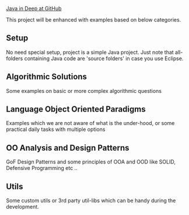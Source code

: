 ﻿[Java in Deep at GitHub](https://github.com/azatsatklichov/java-in-deep.git) 

This project will be enhanced with examples based on below categories.

## Setup
No need special setup, project is a simple Java project. Just note that all-folders containing Java code are 'source folders' in case you use Eclipse.    
 

## Algorithmic Solutions 
Some examples on basic or more complex algorithmic questions  

## Language Object Oriented Paradigms
Examples which we are not aware of what is the under-hood, or some practical daily tasks with multiple options      


## OO Analysis and  Design Patterns
GoF Design Patterns and some principles of OOA and OOD like SOLID, Defensive Programming etc .. 

## Utils  
Some custom utils or 3rd party util-libs which can be handy during the development. 

 
